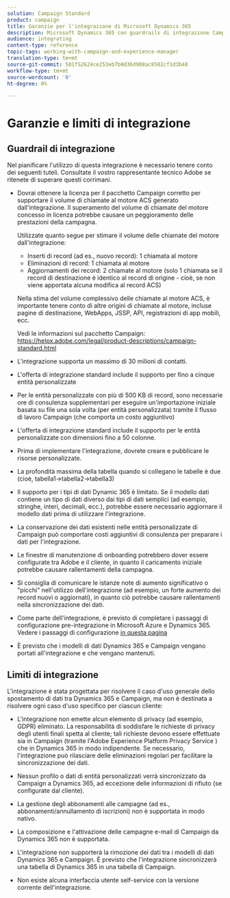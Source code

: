 ```yaml
---
solution: Campaign Standard
product: campaign
title: Garanzie per l'integrazione di Microsoft Dynamics 365
description: Microsoft Dynamics 365 con guardrails di integrazione Campaign Standard
audience: integrating
content-type: reference
topic-tags: working-with-campaign-and-experience-manager
translation-type: tm+mt
source-git-commit: 501f52624ce253eb7b0d36d908ac8502cf1d3b48
workflow-type: tm+mt
source-wordcount: '0'
ht-degree: 0%

---
```



# Garanzie e limiti di integrazione

## Guardrail di integrazione

Nel pianificare l&#39;utilizzo di questa integrazione è necessario tenere conto dei seguenti tuteli. Consultate il vostro rappresentante tecnico  Adobe se ritenete di superare questi corrimani.

* Dovrai ottenere la licenza per il pacchetto Campaign corretto per supportare il volume di chiamate al motore ACS generato dall&#39;integrazione. Il superamento del volume di chiamate del motore concesso in licenza potrebbe causare un peggioramento delle prestazioni della campagna.

   Utilizzate quanto segue per stimare il volume delle chiamate del motore dall&#39;integrazione:

   * Inserti di record (ad es., nuovo record): 1 chiamata al motore
   * Eliminazioni di record: 1 chiamata al motore
   * Aggiornamenti dei record: 2 chiamate al motore (solo 1 chiamata se il record di destinazione è identico al record di origine - cioè, se non viene apportata alcuna modifica al record ACS)

   Nella stima del volume complessivo delle chiamate al motore ACS, è importante tenere conto di altre origini di chiamate al motore, incluse pagine di destinazione, WebApps, JSSP, API, registrazioni di app mobili, ecc.

   Vedi le informazioni sul pacchetto Campaign: https://helpx.adobe.com/legal/product-descriptions/campaign-standard.html

* L&#39;integrazione supporta un massimo di 30 milioni di contatti.

* L&#39;offerta di integrazione standard include il supporto per fino a cinque entità personalizzate

* Per le entità personalizzate con più di 500 KB di record, sono necessarie ore di consulenza supplementari per eseguire un&#39;importazione iniziale basata su file una sola volta (per entità personalizzata) tramite il flusso di lavoro Campaign (che comporta un costo aggiuntivo)

* L&#39;offerta di integrazione standard include il supporto per le entità personalizzate con dimensioni fino a 50 colonne.

* Prima di implementare l&#39;integrazione, dovrete creare e pubblicare le risorse personalizzate.

* La profondità massima della tabella quando si collegano le tabelle è due (cioè, tabella1->tabella2->tabella3)

* Il supporto per i tipi di dati Dynamic 365 è limitato. Se il modello dati contiene un tipo di dati diverso dai tipi di dati semplici (ad esempio, stringhe, interi, decimali, ecc.), potrebbe essere necessario aggiornare il modello dati prima di utilizzare l&#39;integrazione.

* La conservazione dei dati esistenti nelle entità personalizzate di Campaign può comportare costi aggiuntivi di consulenza per preparare i dati per l&#39;integrazione.

* Le finestre di manutenzione di onboarding potrebbero dover essere configurate tra  Adobe e il cliente, in quanto il caricamento iniziale potrebbe causare rallentamenti della campagna.

* Si consiglia di comunicare le istanze note di aumento significativo o &quot;picchi&quot; nell&#39;utilizzo dell&#39;integrazione (ad esempio, un forte aumento dei record nuovi o aggiornati), in quanto ciò potrebbe causare rallentamenti nella sincronizzazione dei dati.

* Come parte dell&#39;integrazione, è previsto di completare i passaggi di configurazione pre-integrazione in Microsoft Azure e Dynamics 365. Vedere i passaggi di configurazione [in questa pagina](../../integrating/using/configure-microsoft-dynamics-365-for-campaign-integration.md)

* È previsto che i modelli di dati Dynamics 365 e Campaign vengano portati all&#39;integrazione e che vengano mantenuti.

## Limiti di integrazione

L&#39;integrazione è stata progettata per risolvere il caso d&#39;uso generale dello spostamento di dati tra Dynamics 365 e Campaign, ma non è destinata a risolvere ogni caso d&#39;uso specifico per ciascun cliente:

* L&#39;integrazione non emette alcun elemento di privacy (ad esempio, GDPR) eliminato. La responsabilità di soddisfare le richieste di privacy degli utenti finali spetta al cliente; tali richieste devono essere effettuate sia in Campaign (tramite l&#39;Adobe Experience Platform Privacy Service ) che in Dynamics 365 in modo indipendente. Se necessario, l&#39;integrazione può rilasciare delle eliminazioni regolari per facilitare la sincronizzazione dei dati.

* Nessun profilo o dati di entità personalizzati verrà sincronizzato da Campaign a Dynamics 365, ad eccezione delle informazioni di rifiuto (se configurate dal cliente).

* La gestione degli abbonamenti alle campagne (ad es., abbonamenti/annullamento di iscrizioni) non è supportata in modo nativo.

* La composizione e l&#39;attivazione delle campagne e-mail di Campaign da Dynamics 365 non è supportata.

* L&#39;integrazione non supporterà la rimozione dei dati tra i modelli di dati Dynamics 365 e Campaign. È previsto che l&#39;integrazione sincronizzerà una tabella di Dynamics 365 in una tabella di Campaign.

* Non esiste alcuna interfaccia utente self-service con la versione corrente dell&#39;integrazione.
